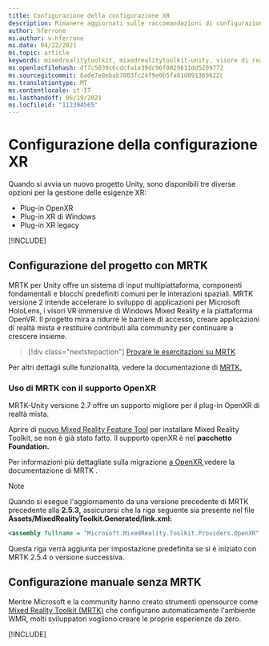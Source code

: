 ```yaml
---
title: Configurazione della configurazione XR
description: Rimanere aggiornati sulle raccomandazioni di configurazione più recenti di Unity XR per lo sviluppo di applicazioni HoloLens.
author: hferrone
ms.author: v-hferrone
ms.date: 04/22/2021
ms.topic: article
keywords: mixedrealitytoolkit, mixedrealitytoolkit-unity, visore di realtà mista, visore windows mixed reality, visore per realtà virtuale, unity
ms.openlocfilehash: df7c5039c6cdcfa1e39dc96f0829611dd5209772
ms.sourcegitcommit: 6ade7e8ebab7003fc24f9e0b5fa81d091369622c
ms.translationtype: MT
ms.contentlocale: it-IT
ms.lasthandoff: 06/19/2021
ms.locfileid: "112394565"
---
```

# <a name="setting-up-your-xr-configuration"></a>Configurazione della configurazione XR

Quando si avvia un nuovo progetto Unity, sono disponibili tre diverse opzioni per la gestione delle esigenze XR: 
* Plug-in OpenXR
* Plug-in XR di Windows
* Plug-in XR legacy

[!INCLUDE[](includes/xr/intro.md)]

## <a name="setting-up-your-project-with-mrtk"></a>Configurazione del progetto con MRTK

MRTK per Unity offre un sistema di input multipiattaforma, componenti fondamentali e blocchi predefiniti comuni per le interazioni spaziali. MRTK versione 2 intende accelerare lo sviluppo di applicazioni per Microsoft HoloLens, i visori VR immersive di Windows Mixed Reality e la piattaforma OpenVR. Il progetto mira a ridurre le barriere di accesso, creare applicazioni di realtà mista e restituire contributi alla community per continuare a crescere insieme.

> [!div class="nextstepaction"]
> [Provare le esercitazioni su MRTK](/windows/mixed-reality/develop/unity/tutorials/mr-learning-base-02?tabs=winxr)

Per altri dettagli sulle funzionalità, vedere la documentazione di [MRTK.](/windows/mixed-reality/mrtk-unity)

### <a name="using-mrtk-with-openxr-support"></a>Uso di MRTK con il supporto OpenXR

MRTK-Unity versione 2.7 offre un supporto migliore per il plug-in OpenXR di realtà mista.

Aprire di [nuovo Mixed Reality Feature Tool](welcome-to-mr-feature-tool.md) per installare Mixed Reality Toolkit, se non è già stato fatto. Il supporto openXR è nel **pacchetto Foundation.**

Per informazioni più dettagliate sulla migrazione [a OpenXR,](/windows/mixed-reality/mrtk-unity/configuration/getting-started-with-mrtk-and-xrsdk#configuring-mrtk-for-the-xr-sdk-pipeline)vedere la documentazione di MRTK .

> [!NOTE]
> Quando si esegue l'aggiornamento da una versione precedente di MRTK precedente alla **2.5.3,** assicurarsi che la riga seguente sia presente nel file **Assets/MixedRealityToolkit.Generated/link.xml:**
>
> ```xml
> <assembly fullname = "Microsoft.MixedReality.Toolkit.Providers.OpenXR" preserve="all"/>
> ```
>
> Questa riga verrà aggiunta per impostazione predefinita se si è iniziato con MRTK 2.5.4 o versione successiva.

## <a name="manual-setup-without-mrtk"></a>Configurazione manuale senza MRTK

Mentre Microsoft e la community hanno creato strumenti opensource come [Mixed Reality Toolkit (MRTK)](https://microsoft.github.io/MixedRealityToolkit-Unity/Documentation/Installation.html) che configurano automaticamente l'ambiente WMR, molti sviluppatori vogliono creare le proprie esperienze da zero.

[!INCLUDE[](includes/xr/manual-setup.md)]
